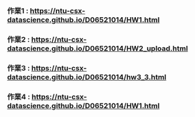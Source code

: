 ### 作業1 :  <https://ntu-csx-datascience.github.io/D06521014/HW1.html>
### 作業2 :  <https://ntu-csx-datascience.github.io/D06521014/HW2_upload.html>
### 作業3 :  <https://ntu-csx-datascience.github.io/D06521014/hw3_3.html>
### 作業4 :  <https://ntu-csx-datascience.github.io/D06521014/HW1.html>
